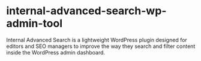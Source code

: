 # internal-advanced-search-wp-admin-tool
Internal Advanced Search is a lightweight WordPress plugin designed for editors and SEO managers to improve the way they search and filter content inside the WordPress admin dashboard.
